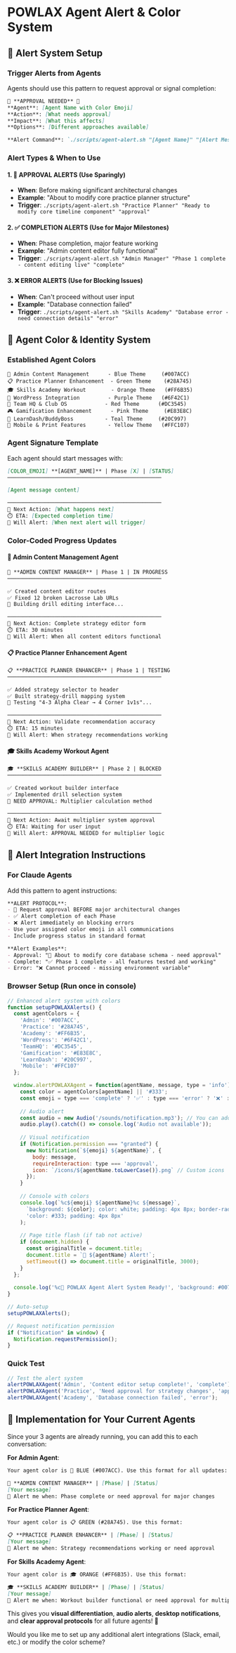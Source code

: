 # POWLAX Agent Alert & Color System

## 🔔 Alert System Setup

### **Trigger Alerts from Agents**
Agents should use this pattern to request approval or signal completion:

```markdown
🚨 **APPROVAL NEEDED** 🚨
**Agent**: [Agent Name with Color Emoji]
**Action**: [What needs approval]
**Impact**: [What this affects]
**Options**: [Different approaches available]

**Alert Command**: `./scripts/agent-alert.sh "[Agent Name]" "[Alert Message]" "approval"`
```

### **Alert Types & When to Use**

#### **1. 🚨 APPROVAL ALERTS** (Use Sparingly)
- **When**: Before making significant architectural changes
- **Example**: "About to modify core practice planner structure"
- **Trigger**: `./scripts/agent-alert.sh "Practice Planner" "Ready to modify core timeline component" "approval"`

#### **2. ✅ COMPLETION ALERTS** (Use for Major Milestones)
- **When**: Phase completion, major feature working
- **Example**: "Admin content editor fully functional"  
- **Trigger**: `./scripts/agent-alert.sh "Admin Manager" "Phase 1 complete - content editing live" "complete"`

#### **3. ❌ ERROR ALERTS** (Use for Blocking Issues)
- **When**: Can't proceed without user input
- **Example**: "Database connection failed"
- **Trigger**: `./scripts/agent-alert.sh "Skills Academy" "Database error - need connection details" "error"`

## 🎨 Agent Color & Identity System

### **Established Agent Colors**
```
🔧 Admin Content Management      - Blue Theme     (#007ACC)
📋 Practice Planner Enhancement  - Green Theme    (#28A745) 
🎓 Skills Academy Workout        - Orange Theme   (#FF6B35)
🔐 WordPress Integration         - Purple Theme   (#6F42C1)
🏢 Team HQ & Club OS            - Red Theme      (#DC3545)
🎮 Gamification Enhancement      - Pink Theme     (#E83E8C)
🤝 LearnDash/BuddyBoss          - Teal Theme     (#20C997)
📱 Mobile & Print Features       - Yellow Theme   (#FFC107)
```

### **Agent Signature Template**
Each agent should start messages with:

```markdown
[COLOR_EMOJI] **[AGENT_NAME]** | Phase [X] | [STATUS]
─────────────────────────────────────────────────

[Agent message content]

─────────────────────────────────────────────────
🎯 Next Action: [What happens next]
⏱️ ETA: [Expected completion time]
🔔 Will Alert: [When next alert will trigger]
```

### **Color-Coded Progress Updates**

#### **🔧 Admin Content Management Agent**
```markdown
🔧 **ADMIN CONTENT MANAGER** | Phase 1 | IN PROGRESS
─────────────────────────────────────────────────

✅ Created content editor routes
✅ Fixed 12 broken Lacrosse Lab URLs  
🔄 Building drill editing interface...

─────────────────────────────────────────────────
🎯 Next Action: Complete strategy editor form
⏱️ ETA: 30 minutes
🔔 Will Alert: When all content editors functional
```

#### **📋 Practice Planner Enhancement Agent**
```markdown
📋 **PRACTICE PLANNER ENHANCER** | Phase 1 | TESTING
─────────────────────────────────────────────────

✅ Added strategy selector to header
✅ Built strategy-drill mapping system
🧪 Testing "4-3 Alpha Clear → 4 Corner 1v1s"...

─────────────────────────────────────────────────
🎯 Next Action: Validate recommendation accuracy
⏱️ ETA: 15 minutes  
🔔 Will Alert: When strategy recommendations working
```

#### **🎓 Skills Academy Workout Agent**
```markdown
🎓 **SKILLS ACADEMY BUILDER** | Phase 2 | BLOCKED
─────────────────────────────────────────────────

✅ Created workout builder interface
✅ Implemented drill selection system
🚨 NEED APPROVAL: Multiplier calculation method

─────────────────────────────────────────────────
🎯 Next Action: Await multiplier system approval
⏱️ ETA: Waiting for user input
🔔 Will Alert: APPROVAL NEEDED for multiplier logic
```

## 🔄 Alert Integration Instructions

### **For Claude Agents**
Add this pattern to agent instructions:

```markdown
**ALERT PROTOCOL**:
- 🚨 Request approval BEFORE major architectural changes
- ✅ Alert completion of each Phase  
- ❌ Alert immediately on blocking errors
- Use your assigned color emoji in all communications
- Include progress status in standard format

**Alert Examples**:
- Approval: "🚨 About to modify core database schema - need approval"  
- Complete: "✅ Phase 1 complete - all features tested and working"
- Error: "❌ Cannot proceed - missing environment variable"
```

### **Browser Setup** (Run once in console)
```javascript
// Enhanced alert system with colors
function setupPOWLAXAlerts() {
  const agentColors = {
    'Admin': '#007ACC',
    'Practice': '#28A745', 
    'Academy': '#FF6B35',
    'WordPress': '#6F42C1',
    'TeamHQ': '#DC3545',
    'Gamification': '#E83E8C',
    'LearnDash': '#20C997',
    'Mobile': '#FFC107'
  };

  window.alertPOWLAXAgent = function(agentName, message, type = 'info') {
    const color = agentColors[agentName] || '#333';
    const emoji = type === 'complete' ? '✅' : type === 'error' ? '❌' : type === 'approval' ? '🚨' : '🔔';
    
    // Audio alert
    const audio = new Audio('/sounds/notification.mp3'); // You can add custom sound files
    audio.play().catch(() => console.log('Audio not available'));
    
    // Visual notification
    if (Notification.permission === "granted") {
      new Notification(`${emoji} ${agentName}`, {
        body: message,
        requireInteraction: type === 'approval',
        icon: `/icons/${agentName.toLowerCase()}.png` // Custom icons
      });
    }
    
    // Console with colors
    console.log(`%c${emoji} ${agentName}%c ${message}`, 
      `background: ${color}; color: white; padding: 4px 8px; border-radius: 4px; font-weight: bold`,
      'color: #333; padding: 4px 8px'
    );
    
    // Page title flash (if tab not active)
    if (document.hidden) {
      const originalTitle = document.title;
      document.title = `🔔 ${agentName} Alert!`;
      setTimeout(() => document.title = originalTitle, 3000);
    }
  };
  
  console.log('%c🚀 POWLAX Agent Alert System Ready!', 'background: #007ACC; color: white; padding: 8px; font-size: 14px');
}

// Auto-setup
setupPOWLAXAlerts();

// Request notification permission
if ("Notification" in window) {
  Notification.requestPermission();
}
```

### **Quick Test**
```javascript
// Test the alert system
alertPOWLAXAgent('Admin', 'Content editor setup complete!', 'complete');
alertPOWLAXAgent('Practice', 'Need approval for strategy changes', 'approval');
alertPOWLAXAgent('Academy', 'Database connection failed', 'error');
```

## 🎯 Implementation for Your Current Agents

Since your 3 agents are already running, you can add this to each conversation:

**For Admin Agent**:
```markdown
Your agent color is 🔧 BLUE (#007ACC). Use this format for all updates:

🔧 **ADMIN CONTENT MANAGER** | [Phase] | [Status]  
[Your message]
🔔 Alert me when: Phase complete or need approval for major changes
```

**For Practice Planner Agent**:  
```markdown
Your agent color is 📋 GREEN (#28A745). Use this format:

📋 **PRACTICE PLANNER ENHANCER** | [Phase] | [Status]
[Your message]  
🔔 Alert me when: Strategy recommendations working or need approval
```

**For Skills Academy Agent**:
```markdown  
Your agent color is 🎓 ORANGE (#FF6B35). Use this format:

🎓 **SKILLS ACADEMY BUILDER** | [Phase] | [Status]
[Your message]
🔔 Alert me when: Workout builder functional or need approval for multipliers
```

This gives you **visual differentiation**, **audio alerts**, **desktop notifications**, and **clear approval protocols** for all future agents! 🚀

Would you like me to set up any additional alert integrations (Slack, email, etc.) or modify the color scheme?